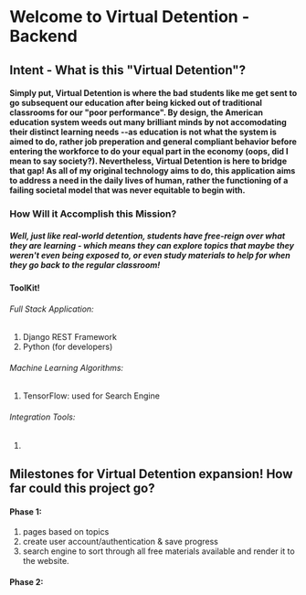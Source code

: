 # Welcome to Virtual Detention - Backend

## Intent - What is this "Virtual Detention"?
#### Simply put, Virtual Detention is where the bad students like me get sent to go subsequent our education after being kicked out of traditional classrooms for our "poor performance". By design, the American education system weeds out many brilliant minds by not accomodating their distinct learning needs --as education is not what the system is aimed to do, rather job preperation and general compliant behavior before entering the workforce to do your equal part in the economy (oops, did I mean to say society?). Nevertheless, Virtual Detention is here to bridge that gap! As all of my original technology aims to do, this application aims to address a need in the daily lives of human, rather the functioning of a failing societal model that was never equitable to begin with.

### How Will it Accomplish this Mission?
##### Well, just like real-world detention, students have free-reign over what they are learning - which means they can explore topics that maybe they weren't even being exposed to, or even study materials to help for when they go back to the regular classroom!

#### ToolKit!
###### Full Stack Application:
1. Django REST Framework
2. Python (for developers)

###### Machine Learning Algorithms:
1. TensorFlow: used for Search Engine

###### Integration Tools:
1. 

## Milestones for Virtual Detention expansion! How far could this project go?
#### Phase 1:
1. pages based on topics
2. create user account/authentication & save progress
3. search engine to sort through all free materials available and render it to the website.

#### Phase 2:
